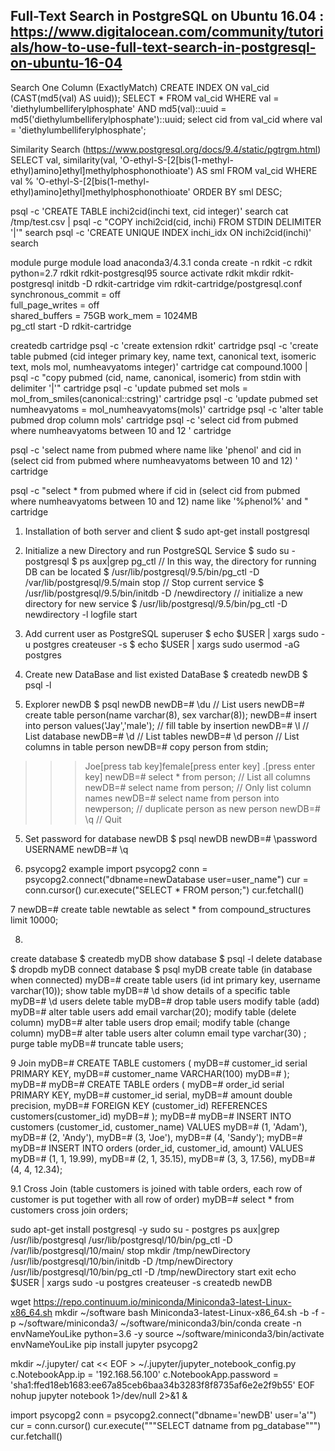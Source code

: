 ## Full-Text Search in PostgreSQL on Ubuntu 16.04 : https://www.digitalocean.com/community/tutorials/how-to-use-full-text-search-in-postgresql-on-ubuntu-16-04

Search One Column (ExactlyMatch)
CREATE INDEX ON val_cid (CAST(md5(val) AS uuid));
SELECT * FROM val_cid WHERE val = 'diethylumbelliferylphosphate' AND md5(val)::uuid = md5('diethylumbelliferylphosphate')::uuid;
select cid from val_cid where val = 'diethylumbelliferylphosphate';

Similarity Search (https://www.postgresql.org/docs/9.4/static/pgtrgm.html)
SELECT val, similarity(val, 'O-ethyl-S-[2[bis(1-methyl-ethyl)amino]ethyl]methylphosphonothioate') AS sml
  FROM val_cid
  WHERE val % 'O-ethyl-S-[2[bis(1-methyl-ethyl)amino]ethyl]methylphosphonothioate'
  ORDER BY sml DESC;

psql -c 'CREATE TABLE inchi2cid(inchi text, cid integer)' search
cat /tmp/test.csv | psql -c "COPY inchi2cid(cid, inchi) FROM STDIN DELIMITER '|'" search
psql -c 'CREATE UNIQUE INDEX inchi_idx ON inchi2cid(inchi)' search


module purge
module load anaconda3/4.3.1
conda create -n rdkit -c rdkit python=2.7 rdkit rdkit-postgresql95
source activate rdkit
mkdir rdkit-postgresql
initdb -D rdkit-cartridge
vim rdkit-cartridge/postgresql.conf
 synchronous_commit = off     
 full_page_writes = off        
 shared_buffers = 75GB
 work_mem = 1024MB           
pg_ctl start -D rdkit-cartridge



createdb cartridge
psql -c 'create extension rdkit' cartridge
psql -c 'create table pubmed (cid integer primary key, name text, canonical text, isomeric text, mols mol, numheavyatoms integer)' cartridge
cat compound.1000 | psql -c "copy pubmed (cid, name, canonical, isomeric) from stdin with delimiter '|'" cartridge 
psql -c 'update pubmed set mols = mol_from_smiles(canonical::cstring)' cartridge
psql -c 'update pubmed set numheavyatoms = mol_numheavyatoms(mols)' cartridge 
psql -c 'alter table pubmed drop column mols' cartridge
psql -c 'select cid from pubmed where numheavyatoms between 10 and 12 ' cartridge


psql -c 'select name from pubmed where name like 'phenol' and cid in (select cid from pubmed where numheavyatoms between 10 and 12) ' cartridge

psql -c "select * from pubmed where if cid in (select cid from pubmed where numheavyatoms between 10 and 12) name like '%phenol%' and " cartridge


1. Installation of both server and client
$ sudo apt-get install postgresql

2. Initialize a new Directory and run PostgreSQL Service
$ sudo su - postgresql
$ ps aux|grep pg_ctl // In this way, the directory for running DB can be located
$ /usr/lib/postgresql/9.5/bin/pg_ctl -D /var/lib/postgresql/9.5/main stop // Stop current service
$ /usr/lib/postgresql/9.5/bin/initdb -D /newdirectory // initialize a new directory for new service
$ /usr/lib/postgresql/9.5/bin/pg_ctl -D newdirectory -l logfile start

2. Add current user as PostgreSQL superuser
$ echo $USER | xargs sudo -u postgres createuser -s
$ echo $USER | xargs sudo usermod -aG postgres

3. Create new DataBase and list existed DataBase
$ createdb newDB
$ psql -l 

4. Explorer newDB
$ psql newDB
newDB=# \du // List users newDB=# create table person(name varchar(8), sex varchar(8));
newDB=# insert into person values('Jay','male'); // fill table by insertion
newDB=# \l // List database
newDB=# \d // List tables
newDB=# \d person // List columns in table person
newDB=# copy person from stdin;
>>>Joe[press tab key]female[press enter key]
>>>\.[press enter key]
newDB=# select * from person; // List all columns
newDB=# select name from person; // Only list column names 
newDB=# select name from person into newperson; // duplicate person as new person
newDB=# \q // Quit

5. Set password for database newDB
$ psql newDB
newDB=# \password USERNAME
newDB=# \q

6. psycopg2 example
import psycopg2
conn = psycopg2.connect("dbname=newDatabase user=user_name")
cur = conn.cursor()
cur.execute("SELECT * FROM person;")
cur.fetchall()

7
newDB=# create table newtable as select * from compound_structures limit 10000;


8.
create database
$ createdb myDB
show database
$ psql -l
delete database
$ dropdb myDB
connect database
$ psql myDB
create table (in database when connected)
myDB=# create table users (id int primary key, username varchar(10));
show table
myDB=# \d
show details of a specific table
myDB=# \d users
delete table
myDB=# drop table users
modify table (add)
myDB=# alter table users add email varchar(20);
modify table (delete column)
myDB=# alter table users drop email;
modify table (change column)
myDB=# alter table users alter column email type varchar(30) ;
purge table 
myDB=# truncate table users;

9 Join
myDB=# CREATE TABLE customers (
myDB=#     customer_id serial PRIMARY KEY,
myDB=#     customer_name VARCHAR(100)
myDB=# );
myDB=#
myDB=# CREATE TABLE orders (
myDB=#     order_id serial PRIMARY KEY,
myDB=#     customer_id serial,
myDB=#     amount double precision,
myDB=#     FOREIGN KEY (customer_id) REFERENCES customers(customer_id)
myDB=# );
myDB=#
myDB=# INSERT INTO customers (customer_id, customer_name) VALUES
myDB=# (1, 'Adam'),
myDB=# (2, 'Andy'),
myDB=# (3, 'Joe'),
myDB=# (4, 'Sandy');
myDB=#
myDB=# INSERT INTO orders (order_id, customer_id, amount) VALUES
myDB=# (1, 1, 19.99),
myDB=# (2, 1, 35.15),
myDB=# (3, 3, 17.56),
myDB=# (4, 4, 12.34);

9.1 Cross Join (table customers is joined with table orders, each row of customer is put together with all row of order)
myDB=# select * from customers cross join orders;





sudo apt-get install postgresql -y
sudo su - postgres
ps aux|grep /usr/lib/postgresql
/usr/lib/postgresql/10/bin/pg_ctl -D /var/lib/postgresql/10/main/ stop
mkdir /tmp/newDirectory
/usr/lib/postgresql/10/bin/initdb -D /tmp/newDirectory
/usr/lib/postgresql/10/bin/pg_ctl -D /tmp/newDirectory start
exit
echo $USER | xargs sudo -u postgres createuser -s
createdb newDB

wget https://repo.continuum.io/miniconda/Miniconda3-latest-Linux-x86_64.sh
mkdir ~/software
bash Miniconda3-latest-Linux-x86_64.sh -b -f -p ~/software/miniconda3/
~/software/miniconda3/bin/conda create -n envNameYouLike python=3.6 -y
source ~/software/miniconda3/bin/activate envNameYouLike
pip install jupyter psycopg2

mkdir ~/.jupyter/
cat << EOF > ~/.jupyter/jupyter_notebook_config.py
c.NotebookApp.ip = '192.168.56.100'
c.NotebookApp.password = 'sha1:ffed18eb1683:ee67a85ceb6baa34b3283f8f8735af6e2e2f9b55'
EOF
nohup jupyter notebook 1>/dev/null 2>&1 &

import psycopg2
conn = psycopg2.connect("dbname='newDB' user='a'")
cur = conn.cursor()
cur.execute("""SELECT datname from pg_database""")
cur.fetchall()













